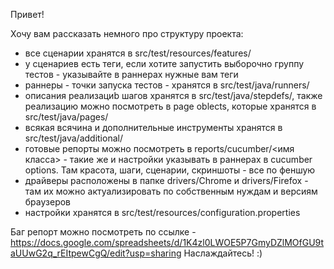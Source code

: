 Привет!


Хочу вам рассказать немного про структуру проекта:
 * все сценарии хранятся в src/test/resources/features/
 * у сценариев есть теги, если хотите запустить выборочно группу тестов - указывайте в раннерах нужные вам теги
 * раннеры - точки запуска тестов - хранятся в src/test/java/runners/
 * описания реализациb шагов хранятся в src/test/java/stepdefs/, также реализацию можно посмотреть в page oblects,
которые хранятся в src/test/java/pages/
 * всякая всячина и дополнительные инструменты хранятся в src/test/java/additional/
 * готовые репорты можно посмотреть в reports/cucumber/<имя класса> - такие же и настройки указывать в раннерах в
 cucumber options. Там красота, шаги, сценарии, скриншоты - все по феншую
 * драйверы расположены в папке drivers/Chrome и drivers/Firefox - там их можно актуализировать по собственным нуждам
и версиям браузеров
 * настройки хранятся в src/test/resources/configuration.properties


 Баг репорт можно посмотреть по ссылке - https://docs.google.com/spreadsheets/d/1K4zl0LWOE5P7GmyDZlMOfGU9taUUwG2q_rEItpewCgQ/edit?usp=sharing
 Наслаждайтесь! :)

